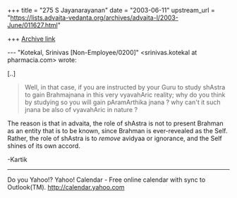 +++
title = "275 S Jayanarayanan"
date = "2003-06-11"
upstream_url = "https://lists.advaita-vedanta.org/archives/advaita-l/2003-June/011627.html"

+++
[Archive link](https://lists.advaita-vedanta.org/archives/advaita-l/2003-June/011627.html)

--- "Kotekal, Srinivas [Non-Employee/0200]"
<srinivas.kotekal at pharmacia.com> wrote:

[..]

> Well, in that case, if you are instructed by your
> Guru to study shAstra to
> gain Brahmajnana in this very vyavahAric reality;
> why do you think by
> studying so you will gain pAramArthika jnana ? why
> can't it such jnana be
> also of vyavahAric in nature ? 
> 

The reason is that in advaita, the role of shAstra is
not to present Brahman as an entity that is to be
known, since Brahman is ever-revealed as the Self.
Rather, the role of shAstra is to *remove* avidyaa or
ignorance, and the Self shines of its own accord. 

-Kartik


__________________________________
Do you Yahoo!?
Yahoo! Calendar - Free online calendar with sync to Outlook(TM).
http://calendar.yahoo.com

